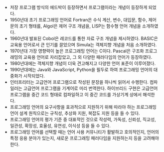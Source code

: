- 저장 프로그램 방식의 에드박이 등장하면서 프로그램이라는 개념이 등장하게 되었다.
- 1950년대 초기 프로그래밍 언어로 Fortran은 수식 계산, 변수, 대입문, 함수, 제어문의 초기 형태를, Algol은 제어 구조 개념을, LISP는 함수형 언어 개념을 소개하였다.
- 1960년대 발표된 Cobol은 레코드를 통한 자료 구조 개념을 제시하였다. BASIC은 교육용 언어로서 큰 인기를 끌었으며 Simula는 객체지향 개념을 처음 소개하였다.
- 1970년대 가장 영향력이 높은 프로그래밍 언어는 C이다. Pascal은 구조화 프로그래밍의 교육용 언어로 자리잡았고, 그 외 다양한 패러다임의 언어가 등장하였다.
- 1980년대에는 객체지향 개념이 더욱 견고해지고 다양한 언어 표준이 이루어졌다.
- 1990년대에는 Java와 JavaScript, Python을 필두로 하여 프로그래밍 언어의 대중화가 시작되었다.
- 인터프리터는 고급언어 프로그램으로 작성된 문장을 하나씩 읽어서 수행한다. 컴파일러는 고급언어 프로그램을 기계어로 미리 번역한다. 하이브리드 구현은 고급언어 프로그램을 중간 코드 형태로 컴파일하고 이 중간 코드를 가상기계 상에서 해석한다.
- 프로그래밍 언어의 요구사항을 효과적으로 지원하기 위해 따라야 하는 프로그래밍 언어 설계 원칙으로는 규칙성, 추상화 지원, 복잡도 지원 등을 들 수 있다.
- 프로그래밍 언어의 평가 기준 중 대표적인 것으로 작성력, 가독성, 신뢰성, 직교성, 일관성, 확장성, 효율성, 유연성, 이식성 등을 들 수 있다.
- 프로그래밍 언어를 선택할 때는 언어 사용 커뮤니티가 활발하고 호의적인지, 언어의 특정 응용 분야가 있는지, 새로운 프로그래밍 패러다임을 지원하는지 등을 고려해야 한다.